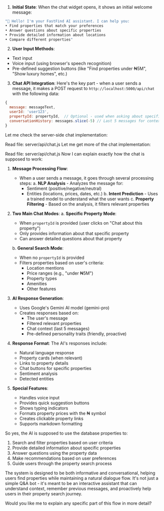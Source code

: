 
1. **Initial State**:
When the chat widget opens, it shows an initial welcome message:
```jsx
"👋 Hello! I'm your FastFind AI assistant. I can help you:
• Find properties that match your preferences
• Answer questions about specific properties
• Provide detailed information about locations
• Compare different properties"
```

2. **User Input Methods**:
- Text input
- Voice input (using browser's speech recognition)
- Pre-defined suggestion buttons (like "Find properties under ₦5M", "Show luxury homes", etc.)

3. **Chat API Integration**:
Here's the key part - when a user sends a message, it makes a POST request to `http://localhost:5000/api/chat` with the following data:
```javascript
{
  message: messageText,
  userId: 'user123',
  propertyId: propertyId,  // Optional - used when asking about specific property
  conversationHistory: messages.slice(-5) // Last 5 messages for context
}
```

Let me check the server-side chat implementation:

Read file: server/api/chat.js
Let me get more of the chat implementation:

Read file: server/api/chat.js
Now I can explain exactly how the chat is supposed to work:

1. **Message Processing Flow**:
   - When a user sends a message, it goes through several processing steps:
     a. **NLP Analysis** - Analyzes the message for:
        - Sentiment (positive/negative/neutral)
        - Entities (locations, prices, dates, etc.)
     b. **Intent Prediction** - Uses a trained model to understand what the user wants
     c. **Property Filtering** - Based on the analysis, it filters relevant properties

2. **Two Main Chat Modes**:
   a. **Specific Property Mode**:
   - When `propertyId` is provided (user clicks on "Chat about this property")
   - Only provides information about that specific property
   - Can answer detailed questions about that property

   b. **General Search Mode**:
   - When no `propertyId` is provided
   - Filters properties based on user's criteria:
     - Location mentions
     - Price ranges (e.g., "under ₦5M")
     - Property types
     - Amenities
     - Other features

3. **AI Response Generation**:
   - Uses Google's Gemini AI model (gemini-pro)
   - Creates responses based on:
     - The user's message
     - Filtered relevant properties
     - Chat context (last 5 messages)
     - Pre-defined personality traits (friendly, proactive)

4. **Response Format**:
   The AI's responses include:
   - Natural language response
   - Property cards (when relevant)
   - Links to property details
   - Chat buttons for specific properties
   - Sentiment analysis
   - Detected entities

5. **Special Features**:
   - Handles voice input
   - Provides quick suggestion buttons
   - Shows typing indicators
   - Formats property prices with the ₦ symbol
   - Creates clickable property links
   - Supports markdown formatting

So yes, the AI is supposed to use the database properties to:
1. Search and filter properties based on user criteria
2. Provide detailed information about specific properties
3. Answer questions using the property data
4. Make recommendations based on user preferences
5. Guide users through the property search process

The system is designed to be both informative and conversational, helping users find properties while maintaining a natural dialogue flow. It's not just a simple Q&A bot - it's meant to be an interactive assistant that can understand context, remember previous messages, and proactively help users in their property search journey.

Would you like me to explain any specific part of this flow in more detail?
